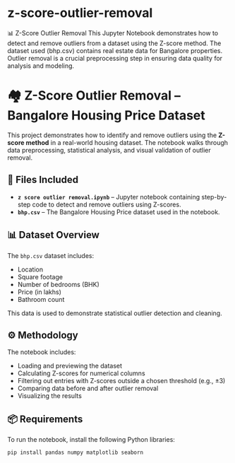 # z-score-outlier-removal
📊 Z-Score Outlier Removal This Jupyter Notebook demonstrates how to detect and remove outliers from a dataset using the Z-score method. The dataset used (bhp.csv) contains real estate data for Bangalore properties. Outlier removal is a crucial preprocessing step in ensuring data quality for analysis and modeling.  
# 🏘️ Z-Score Outlier Removal – Bangalore Housing Price Dataset

This project demonstrates how to identify and remove outliers using the **Z-score method** in a real-world housing dataset. The notebook walks through data preprocessing, statistical analysis, and visual validation of outlier removal.

## 📁 Files Included

- **`z score outlier removal.ipynb`** – Jupyter notebook containing step-by-step code to detect and remove outliers using Z-scores.
- **`bhp.csv`** – The Bangalore Housing Price dataset used in the notebook.

## 📊 Dataset Overview

The `bhp.csv` dataset includes:
- Location
- Square footage
- Number of bedrooms (BHK)
- Price (in lakhs)
- Bathroom count

This data is used to demonstrate statistical outlier detection and cleaning.

## ⚙️ Methodology

The notebook includes:
- Loading and previewing the dataset
- Calculating Z-scores for numerical columns
- Filtering out entries with Z-scores outside a chosen threshold (e.g., ±3)
- Comparing data before and after outlier removal
- Visualizing the results

## 📦 Requirements

To run the notebook, install the following Python libraries:

```bash
pip install pandas numpy matplotlib seaborn
